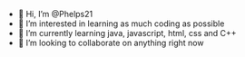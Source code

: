 - 👋 Hi, I’m @Phelps21
- 👀 I’m interested in learning as much coding as possible
- 🌱 I’m currently learning java, javascript, html, css and C++
- 💞️ I’m looking to collaborate on anything right now

<!---
Phelps21/Phelps21 is a ✨ special ✨ repository because its `README.md` (this file) appears on your GitHub profile.
You can click the Preview link to take a look at your changes.
--->
